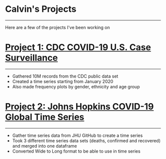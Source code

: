 # Calvin's Projects
---
Here are a few of the projects I've been working on

# [Project 1: CDC COVID-19 U.S. Case Surveillance](https://github.com/Calvindsza/CDC-COVID-Cases-US)
---
* Gathered 10M records from the CDC public data set
* Created a time series starting from January 2020
* Also made frequency plots by gender, ethnicity and age group



# [Project 2: Johns Hopkins COVID-19 Global Time Series](https://github.com/Calvindsza/JH-COVID-Global-TS)
---
* Gather time series data from JHU GitHub to create a time series
* Took 3 different time series data sets (deaths, confirmed and recovered) and merged into one dataframe
* Converted Wide to Long format to be able to use in time series
